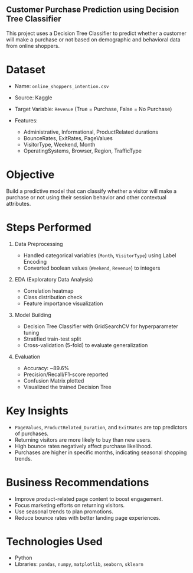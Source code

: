 
## Customer Purchase Prediction using Decision Tree Classifier

This project uses a Decision Tree Classifier to predict whether a customer will make a purchase or not based on demographic and behavioral data  from online shoppers.

# Dataset

* Name: `online_shoppers_intention.csv`
* Source: Kaggle
* Target Variable: `Revenue` (True = Purchase, False = No Purchase)
* Features:

  * Administrative, Informational, ProductRelated durations
  * BounceRates, ExitRates, PageValues
  * VisitorType, Weekend, Month
  * OperatingSystems, Browser, Region, TrafficType


 # Objective

Build a predictive model that can classify whether a visitor will make a purchase or not using their session behavior and other contextual attributes.


# Steps Performed

1. Data Preprocessing

   * Handled categorical variables (`Month`, `VisitorType`) using Label Encoding
   * Converted boolean values (`Weekend`, `Revenue`) to integers

2. EDA (Exploratory Data Analysis)

   * Correlation heatmap
   * Class distribution check
   * Feature importance visualization

3. Model Building

   * Decision Tree Classifier with GridSearchCV for hyperparameter tuning
   * Stratified train-test split
   * Cross-validation (5-fold) to evaluate generalization

4. Evaluation

   * Accuracy: \~89.6%
   * Precision/Recall/F1-score reported
   * Confusion Matrix plotted
   * Visualized the trained Decision Tree


 # Key Insights

* `PageValues`, `ProductRelated_Duration`, and `ExitRates` are top predictors of purchases.
* Returning visitors are more likely to buy than new users.
* High bounce rates negatively affect purchase likelihood.
* Purchases are higher in specific months, indicating seasonal shopping trends.


 # Business Recommendations

* Improve product-related page content to boost engagement.
* Focus marketing efforts on returning visitors.
* Use seasonal trends to plan promotions.
* Reduce bounce rates with better landing page experiences.


 # Technologies Used
* Python 
* Libraries: `pandas`, `numpy`, `matplotlib`, `seaborn`, `sklearn`


